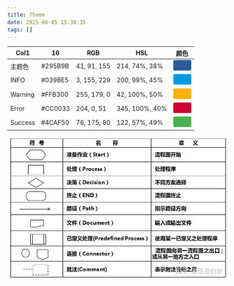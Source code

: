 ```yaml
---
title: Theme
date: 2025-06-05 15:38:35
tags: []
---
```


| Col1 | 16 | RGB | HSL | 颜色 |
| --- | --- | --- | --- | --- |
| 主题色 | #295B9B | 41, 91, 155 | 214, 74%, 38% | <span style="display: inline-block; background-color: #295B9b; border-radius: 3px; padding: 4px 8px;font-size: 0.825rem; width: 25px; height: 16px"></span> |
| INFO | #039BE5 | 3, 155, 229 | 200, 99%, 45% | <span style="display: inline-block; background-color: #039BE5; border-radius: 3px; padding: 4px 8px;font-size: 0.825rem; width: 25px; height: 16px"></span> |
| Warning | #FFB300 | 255, 179, 0 | 42, 100%, 50% | <span style="display: inline-block; background-color: #FFB300; border-radius: 3px; padding: 4px 8px;font-size: 0.825rem; width: 25px; height: 16px"></span> |
| Error | #CC0033 | 204, 0, 51 | 345, 100%, 40% | <span style="display: inline-block; background-color: #CC0033; border-radius: 3px; padding: 4px 8px;font-size: 0.825rem; width: 25px; height: 16px"></span> |
| Success | #4CAF50 | 76, 175, 80 | 122, 57%, 49% | <span style="display: inline-block; background-color: #4CAF50; border-radius: 3px; padding: 4px 8px;font-size: 0.825rem; width: 25px; height: 16px"></span> |


![流程元件.jpg](Theme/流程元件.jpg)